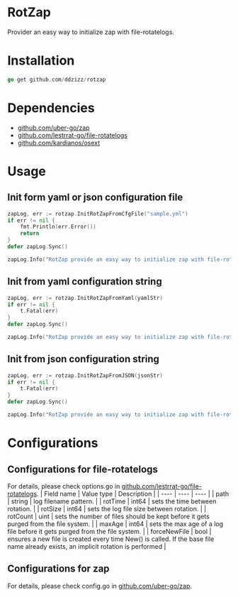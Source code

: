 # RotZap
Provider an easy way to initialize zap with file-rotatelogs.

# Installation
```go
go get github.com/ddzizz/rotzap
```

# Dependencies
- [github.com/uber-go/zap](https://github.com/uber-go/zap)
- [github.com/lestrrat-go/file-rotatelogs](https://github.com/lestrrat-go/file-rotatelogs)
- [github.com/kardianos/osext](https://github.com/kardianos/osext)

# Usage
## Init form yaml or json configuration file
```go
zapLog, err := rotzap.InitRotZapFromCfgFile("sample.yml")
if err != nil {
    fmt.Println(err.Error())
    return
}
defer zapLog.Sync()

zapLog.Info("RotZap provide an easy way to initialize zap with file-rotatelogs")
```

## Init from yaml configuration string
```go
zapLog, err := rotzap.InitRotZapFromYaml(yamlStr)
if err != nil {
    t.Fatal(err)
}
defer zapLog.Sync()

zapLog.Info("RotZap provide an easy way to initialize zap with file-rotatelogs")
```

## Init from json configuration string
```go
zapLog, err := rotzap.InitRotZapFromJSON(jsonStr)
if err != nil {
    t.Fatal(err)
}
defer zapLog.Sync()

zapLog.Info("RotZap provide an easy way to initialize zap with file-rotatelogs")
```

# Configurations
## Configurations for file-rotatelogs
For details, please check options.go in [github.com/lestrrat-go/file-rotatelogs](https://github.com/lestrrat-go/file-rotatelogs).
| Field name | Value type | Description |
| ---- | ---- | ---- |
| path | string | log filename pattern. |
| rotTime | int64 | sets the time between rotation. |
| rotSize | int64 | sets the log file size between rotation. |
| rotCount | uint | sets the number of files should be kept before it gets purged from the file system. |
| maxAge | int64 | sets the max age of a log file before it gets purged from  the file system. |
| forceNewFile | bool | ensures a new file is created every time New() is called. If the base file name already exists, an implicit rotation is performed |

## Configurations for zap
For details, please check config.go in [github.com/uber-go/zap](https://github.com/uber-go/zap).
